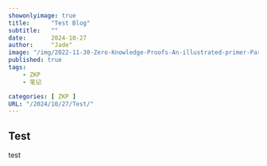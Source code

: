 ```yaml
---
showonlyimage: true
title:      "Test Blog"
subtitle:   ""
date:       2024-10-27
author:     "Jade"
image: "/img/2022-11-30-Zero-Knowledge-Proofs-An-illustrated-primer-Part2/background.jpg"
published: true 
tags:
    - ZKP
    - 笔记 

categories: [ ZKP ]
URL: "/2024/10/27/Test/"
---
```


## Test
test